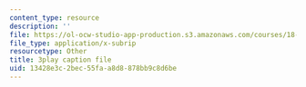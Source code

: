 ```yaml
---
content_type: resource
description: ''
file: https://ol-ocw-studio-app-production.s3.amazonaws.com/courses/18-404j-theory-of-computation-fall-2020/13428e3c2bec55faa8d8878bb9c8d6be_Vp_AzDGQyrA.vtt
file_type: application/x-subrip
resourcetype: Other
title: 3play caption file
uid: 13428e3c-2bec-55fa-a8d8-878bb9c8d6be
---
```

